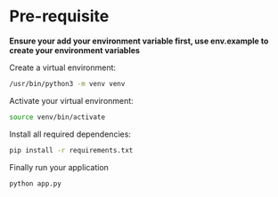 # Pre-requisite

<strong>Ensure your add your environment variable first, use env.example to create your environment variables</strong>

Create a virtual environment: 
```bash
/usr/bin/python3 -m venv venv
```

Activate your virtual environment:
```bash
source venv/bin/activate
```

Install all required dependencies:
``` bash
pip install -r requirements.txt
```

Finally run your application
``` bash
python app.py